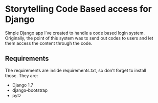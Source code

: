 Storytelling Code Based access for Django
============

Simple Django app I've created to handle a code based login system. Originally, the point of this system was to send out codes to users and let them access the content through the code.


Requirements
------

The requirements are inside requirements.txt, so don't forget to install those. They are: 

  - Django 1.7
  - django-bootstrap
  - pytz
  
